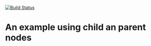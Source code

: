 [![Build Status](https://travis-ci.org/provablyprivate/cppexample.svg?branch=master)](https://travis-ci.org/provablyprivate/cppexample)
# An example using child an parent nodes
